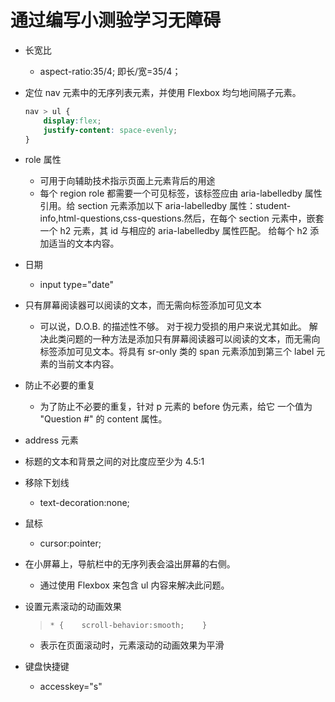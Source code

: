 
# 通过编写小测验学习无障碍

- 长宽比
    - aspect-ratio:35/4; 即长/宽=35/4；
- 定位 nav 元素中的无序列表元素，并使用 Flexbox 均匀地间隔子元素。
    ```css
    nav > ul {
        display:flex;
        justify-content: space-evenly;
    }
    ```
- role 属性
    - 可用于向辅助技术指示页面上元素背后的用途
    - 每个 region role 都需要一个可见标签，该标签应由 aria-labelledby 属性引用。给 section 元素添加以下 aria-labelledby 属性：student-info,html-questions,css-questions.然后，在每个 section 元素中，嵌套一个 h2 元素，其 id 与相应的 aria-labelledby 属性匹配。 给每个 h2 添加适当的文本内容。

- 日期
    - input type="date"

- 只有屏幕阅读器可以阅读的文本，而无需向标签添加可见文本
    - 可以说，D.O.B. 的描述性不够。 对于视力受损的用户来说尤其如此。 解决此类问题的一种方法是添加只有屏幕阅读器可以阅读的文本，而无需向标签添加可见文本。将具有 sr-only 类的 span 元素添加到第三个 label 元素的当前文本内容。

- 防止不必要的重复
    - 为了防止不必要的重复，针对 p 元素的 before 伪元素，给它 一个值为 "Question #" 的 content 属性。

- address 元素
- 标题的文本和背景之间的对比度应至少为 4.5:1
- 移除下划线
    - text-decoration:none;
- 鼠标
    - cursor:pointer;
- 在小屏幕上，导航栏中的无序列表会溢出屏幕的右侧。
    - 通过使用 Flexbox 来包含 ul 内容来解决此问题。
- 设置元素滚动的动画效果
    > `* {    scroll-behavior:smooth;    }`
    - 表示在页面滚动时，元素滚动的动画效果为平滑
- 键盘快捷键 
    - accesskey="s"
